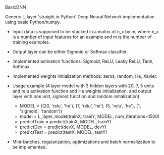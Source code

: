 BasicDNN

Generic L-layer 'straight in Python' Deep Neural Network implementation using basic Python/numpy.

* Input data is supposed to be stacked in a matrix of n_x by m, where n_x is a number of input features for an example and m is the number of training examples.
* Output layer can be either Sigmoid or Softmax classifier.
* Implemented activation functions: Sigmoid, ReLU, Leaky ReLU, Tanh, Softmax.
* Implemented weights initialization methods: zeros, random, He, Xavier.

* Usage example (4 layer model with 3 hidden layers with 20, 7, 5 units and relu activation function and He weights initialization, and output
layer with one unit, sigmoid function and random initialization): 
	- MODEL = ((20, 'relu', 'he'), (7, 'relu', 'he'), (5, 'relu', 'he'), (1, 'sigmoid', 'random'))
	- model = L_layer_model(trainX, trainY, MODEL, num_iterations=1500)
	- predictTrain = predict(trainX, MODEL, trainY)
	- predictDev = predict(devX, MODEL, devY)
	- predictTest = predict(testX, MODEL, testY) 

* Mini-batches, regularization, optimizations and batch normalization to be implemented.


